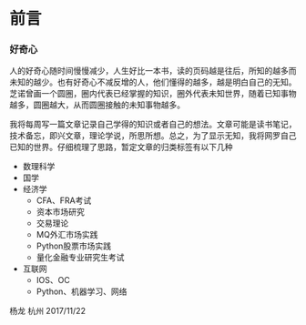 # 前言
### 好奇心
人的好奇心随时间慢慢减少，人生好比一本书，读的页码越是往后，所知的越多而未知的越少。也有好奇心不减反增的人，他们懂得的越多，越是明白自己的无知。芝诺曾画一个圆圈，圈内代表已经掌握的知识，圈外代表未知世界，随着已知事物越多，圆圈越大，从而圆圈接触的未知事物越多。

我将每周写一篇文章记录自己学得的知识或者自己的想法。文章可能是读书笔记，技术备忘，即兴文章，理论学说，所思所想。总之，为了显示无知，我将网罗自己已知的世界。仔细梳理了思路，暂定文章的归类标签有以下几种
- 数理科学
- 国学
- 经济学
    - CFA、FRA考试
    - 资本市场研究
    - 交易理论
    - MQ外汇市场实践
    - Python股票市场实践
    - 量化金融专业研究生考试
- 互联网
    - IOS、OC
    - Python、机器学习、网络


杨龙
杭州
2017/11/22